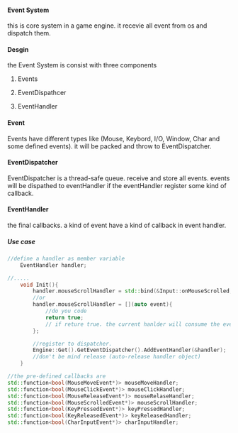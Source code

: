 #### Event System

this is core system in a game engine. it recevie all event from os and dispatch them.

#### Desgin 

the Event System is consist with three components

1. Events

2. EventDispathcer

3. EventHandler


#### Event

Events have different types like (Mouse, Keybord, I/O, Window, Char and some defined events).
it will be packed and throw to EventDispatcher.


#### EventDispatcher

EventDispatcher is a thread-safe queue. receive and store all events.
events will be dispathed  to  eventHandler if the eventHandler register some kind of callback.


#### EventHandler


the final callbacks. a kind of event have a kind of callback in event handler.


##### Use case

```c++
//define a handler as member variable
    EventHandler handler;   

//.....
    void Init(){
        handler.mouseScrollHandler = std::bind(&Input::onMouseScrolled, this, std::placeholders::_1);
        //or 
        handler.mouseScrollHandler = [](auto event){
            //do you code
            return true;
            // if reture true. the current hanlder will consume the event. which means the event will not dispatch to other handlers
        };

        //register to dispatcher.
        Engine::Get().GetEventDispatcher().AddEventHandler(&handler);
        //don't be mind release (auto-release handler object)
    }

//the pre-defined callbacks are 
std::function<bool(MouseMoveEvent*)> mouseMoveHandler;
std::function<bool(MouseClickEvent*)> mouseClickHandler;
std::function<bool(MouseReleaseEvent*)> mouseRelaseHandler;
std::function<bool(MouseScrolledEvent*)> mouseScrollHandler;
std::function<bool(KeyPressedEvent*)> keyPressedHandler;
std::function<bool(KeyReleasedEvent*)> keyReleasedHandler;
std::function<bool(CharInputEvent*)> charInputHandler;

```




